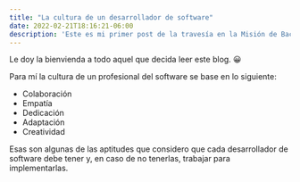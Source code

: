 ```yaml
---
title: "La cultura de un desarrollador de software"
date: 2022-02-21T18:16:21-06:00
description: 'Este es mi primer post de la travesía en la Misión de Backend con Node JS de Launch X.'
---
```


Le doy la bienvienda a todo aquel que decida leer este blog. :grinning:

Para mí la cultura de un profesional del software se base en lo siguiente:

- Colaboración
- Empatía
- Dedicación
- Adaptación
- Creatividad

Esas son algunas de las aptitudes que considero que cada desarrollador de software debe tener y, en caso de no tenerlas, trabajar para implementarlas.   
